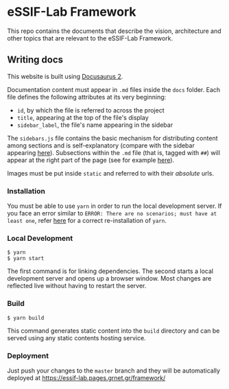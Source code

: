# eSSIF-Lab Framework

This repo contains the documents that describe the vision, architecture and other
topics that are relevant to the eSSIF-Lab Framework.

## Writing docs

This website is built using [Docusaurus 2](https://v2.docusaurus.io/).

Documentation content must appear in `.md` files inside the `docs` folder.
Each file defines the following attributes at its very beginning:

- `id`, by which the file is referred to across the project
- `title`, appearing at the top of the file's display
- `sidebar_label`, the file's name appearing in the sidebar

The `sidebars.js` file contains the basic mechanism for distributing content
among sections and is self-explanatory (compare with the sidebar appearing [here](https://essif-lab.pages.grnet.gr/essif-lab/docs/introduction)). Subsections within the `.md` file
(that is, tagged with `##`) will appear at the right part of the page
(see for example [here](https://essif-lab.pages.grnet.gr/essif-lab/docs/infrastructure)).

Images must be put inside `static` and referred to with their _absolute_ urls.


### Installation

You must be able to use `yarn` in order to run the local development server. If
you face an error similar to `ERROR: There are no scenarios; must have at least one`,
refer [here](https://github.com/yarnpkg/yarn/issues/2821) for a correct
re-installation of `yarn`.

### Local Development

```
$ yarn
$ yarn start
```

The first command is for linking dependencies. The second starts a local development server and opens up a browser window.
Most changes are reflected live without having to restart the server.

### Build

```
$ yarn build
```

This command generates static content into the `build` directory and can be served using any static contents hosting service.

### Deployment

Just push your changes to the `master` branch and they will be automatically deployed at https://essif-lab.pages.grnet.gr/framework/
